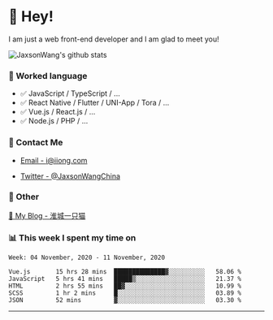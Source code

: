 # 👋 Hey!

I am just a web front-end developer and I am glad to meet you!

![JaxsonWang's github stats](https://github-readme-stats.vercel.app/api?username=JaxsonWang&&show_icons=true&&title_color=1abc9c&&icon_color=1abc9c)


### 📝 Worked language

- ✅ JavaScript / TypeScript / ...
- ✅ React Native / Flutter / UNI-App / Tora / ...
- ✅ Vue.js / React.js / ...
- ✅ Node.js / PHP / ...

### 📮 Contact Me

- [Email - i@iiong.com](mailto:i@iiong.com)

- [Twitter - @JaxsonWangChina](https://twitter.com/JaxsonWangChina)

### 🤪 Other

[📌 My Blog - 淮城一只猫](https://iiong.com)

### 📊 This week I spent my time on

<!--START_SECTION:waka-->
```text
Week: 04 November, 2020 - 11 November, 2020

Vue.js       15 hrs 28 mins  ██████████████▓░░░░░░░░░░   58.06 % 
JavaScript   5 hrs 41 mins   █████▒░░░░░░░░░░░░░░░░░░░   21.37 % 
HTML         2 hrs 55 mins   ██▓░░░░░░░░░░░░░░░░░░░░░░   10.99 % 
SCSS         1 hr 2 mins     █░░░░░░░░░░░░░░░░░░░░░░░░   03.89 % 
JSON         52 mins         ▓░░░░░░░░░░░░░░░░░░░░░░░░   03.30 % 
```
<!--END_SECTION:waka-->

---

